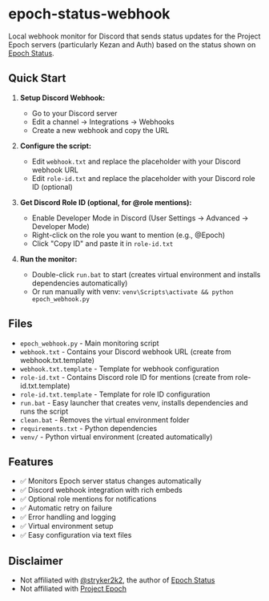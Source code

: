 # epoch-status-webhook

Local webhook monitor for Discord that sends status updates for the Project Epoch servers (particularly Kezan and Auth) based on the status shown on [Epoch Status](https://epoch.strykersoft.us/).

## Quick Start

1. **Setup Discord Webhook:**
   - Go to your Discord server
   - Edit a channel → Integrations → Webhooks
   - Create a new webhook and copy the URL

2. **Configure the script:**
   - Edit `webhook.txt` and replace the placeholder with your Discord webhook URL
   - Edit `role-id.txt` and replace the placeholder with your Discord role ID (optional)

3. **Get Discord Role ID (optional, for @role mentions):**
   - Enable Developer Mode in Discord (User Settings → Advanced → Developer Mode)
   - Right-click on the role you want to mention (e.g., @Epoch)
   - Click "Copy ID" and paste it in `role-id.txt`

4. **Run the monitor:**
   - Double-click `run.bat` to start (creates virtual environment and installs dependencies automatically)
   - Or run manually with venv: `venv\Scripts\activate && python epoch_webhook.py`

## Files

- `epoch_webhook.py` - Main monitoring script
- `webhook.txt` - Contains your Discord webhook URL (create from webhook.txt.template)
- `webhook.txt.template` - Template for webhook configuration
- `role-id.txt` - Contains Discord role ID for mentions (create from role-id.txt.template)
- `role-id.txt.template` - Template for role ID configuration
- `run.bat` - Easy launcher that creates venv, installs dependencies and runs the script
- `clean.bat` - Removes the virtual environment folder
- `requirements.txt` - Python dependencies
- `venv/` - Python virtual environment (created automatically)

## Features

- ✅ Monitors Epoch server status changes automatically
- ✅ Discord webhook integration with rich embeds
- ✅ Optional role mentions for notifications
- ✅ Automatic retry on failure
- ✅ Error handling and logging
- ✅ Virtual environment setup
- ✅ Easy configuration via text files

## Disclaimer

- Not affiliated with [@stryker2k2](https://www.reddit.com/user/stryker2k2/), the author of [Epoch Status](https://epoch.strykersoft.us/)
- Not affiliated with [Project Epoch](https://www.project-epoch.net/)
